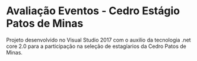 # Avaliação Eventos - Cedro Estágio Patos de Minas
Projeto desenvolvido no Visual Studio 2017 com o auxilio da tecnologia .net core 2.0 para a participação na seleção de estagíarios da Cedro Patos de Minas.

